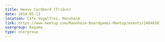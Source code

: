```yaml
---
title: Heavy Cardbord (Tribun)
date: 2018-05-13
location: Cafe Vogelfrei, Mannheim
link: https://www.meetup.com/Mannheim-Boardgames-Meetup/events/248483814/
usergroup: bogama
type: usergroup
---
```

